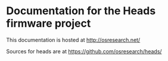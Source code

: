 Documentation for the Heads firmware project
===

This documentation is hosted at http://osresearch.net/

Sources for heads are at https://github.com/osresearch/heads/

